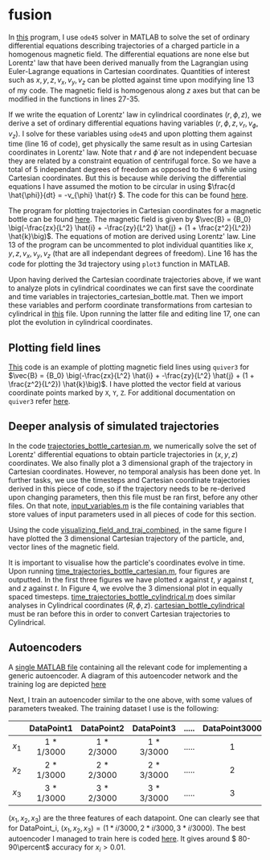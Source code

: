 # fusion

In [this](https://github.com/jaiisrani/fusion/blob/main/trajectories_homogenous_cartesian.m) program, I use ```ode45``` solver in MATLAB to solve the set of ordinary differential equations describing trajectories of a charged particle in a homogenous magnetic field. The differential equations are none else but Lorentz' law that have been derived manually from the Lagrangian using Euler-Lagrange equations in Cartesian coordinates. Quantities of interest such as $x, y, z, v_x, v_y, v_z$ can be plotted against time upon modifying line 13 of my code. The magnetic field is homogenous along $z$ axes but that can be modified in the functions in lines 27-35.

If we write the equation of Lorentz' law in cylindrical coordinates $(r, \phi, z)$, we derive a set of ordinary differential equations having variables $(r, \phi, z, v_r, v_{\phi}, v_z)$. I solve for these variables using ```ode45``` and upon plotting them against time (line 16 of code), get physically the same result as in using Cartesian coordinates in Lorentz' law. Note that $r$ and $\dot{\phi}$ are not independent becuase they are related by a constraint equation of centrifugal force. So we have a total of 5 independant degrees of freedom as opposed to the 6 while using Cartesian coordinates. But this is because while deriving the differential equations I have assumed the motion to be circular in using $\frac{d \hat{\phi}}{dt} = -v_{\phi} \hat{r} $. The code for this can be found [here](https://github.com/jaiisrani/fusion/blob/main/trajectories_homogenous_cylindrical.m).

The program for plotting trajectories in Cartesian coordinates for a magnetic bottle can be found [here](https://github.com/jaiisrani/fusion/blob/main/trajectories_bottle_cartesian.m). The magnetic field is given by $\vec{B} = {B_0} \big(-\frac{zx}{L^2} \hat{i} + -\frac{zy}{L^2} \hat{j} + (1 + \frac{z^2}{L^2}) \hat{k}\big)$. The equations of motion are derived using Lorentz' law. Line 13 of the program can be uncommented to plot individual quantities like $x, y, z, v_x, v_y, v_z$ (that are all independant degrees of freedom). Line 16 has the code for plotting the 3d trajectory using `plot3` function in MATLAB.

Upon having derived the Cartesian coordinate trajectories above, if we want to analyze plots in cylindrical coordinates we can first save the coordinate and time variables in trajectories_cartesian_bottle.mat. Then we import these variables and perform coordinate transformations from cartesian to cylindrical in [this](https://github.com/jaiisrani/fusion/blob/main/cartesian_bottle_cylindrical.m) file. Upon running the latter file and editing line 17, one can plot the evolution in cylindrical coordinates.

## Plotting field lines
[This](https://github.com/jaiisrani/fusion/blob/main/plotting_vector_fields.m) code is an example of plotting magnetic field lines using `quiver3` for $\vec{B} = {B_0} \big(-\frac{zx}{L^2} \hat{i} + -\frac{zy}{L^2} \hat{j} + (1 + \frac{z^2}{L^2}) \hat{k}\big)$. I have plotted the vector field at various coordinate points marked by `X`, `Y`, `Z`. For additional documentation on `quiver3` refer [here](https://ch.mathworks.com/help/matlab/ref/quiver3.html#mw_eaf91c51-2b00-4962-9837-cf547e770890).

## Deeper analysis of simulated trajectories
In the code [trajectories_bottle_cartesian.m](https://github.com/jaiisrani/fusion/blob/main/trajectories_bottle_cartesian.m), we numerically solve the set of Lorentz' differential equations to obtain particle trajectories in $(x, y, z)$ coordinates. We also finally plot a 3 dimensional graph of the trajectory in Cartesian coordinates. However, no temporal analysis has been done yet. In further tasks, we use the timesteps and Cartesian coordinate trajectories derived in this piece of code, so if the trajectory needs to be re-derived upon changing parameters, then this file must be ran first, before any other files. On that note, [input_variables.m](https://github.com/jaiisrani/fusion/blob/main/input_variables.m) is the file containing variables that store values of input parameters used in all pieces of code for this section.

Using the code [visualizing_field_and_traj_combined](https://github.com/jaiisrani/fusion/blob/main/visualizing_field_and_traj_combined.m), in the same figure I have plotted the 3 dimensional Cartesian trajectory of the particle, and, vector lines of the magnetic field.

It is important to visualise how the particle's coordinates evolve in time. Upon running [time_trajectories_bottle_cartesian.m](https://github.com/jaiisrani/fusion/blob/main/time_trajectories_bottle_cartesian.m), four figures are outputted. In the first three figures we have plotted $x$ against $t$, $y$ against $t$, and $z$ against $t$. In Figure 4, we evolve the 3 dimensional plot in equally spaced timesteps. [time_trajectories_bottle_cylindrical.m](https://github.com/jaiisrani/fusion/blob/main/time_trajectories_bottle_cylindrical.m) does similar analyses in Cylindrical coordinates $(R, \phi, z)$. [cartesian_bottle_cylindrical](https://github.com/jaiisrani/fusion/blob/main/cartesian_bottle_cylindrical.m) must be ran before this in order to convert Cartesian trajectories to Cylindrical.

## Autoencoders
A [single MATLAB file](https://github.com/jaiisrani/fusion/blob/main/autoencoders_practice.m) containing all the relevant code for implementing a generic autoencoder. A diagram of this autoencoder network and the training log are depicted [here](https://github.com/jaiisrani/fusion/blob/main/training%20log.png)

Next, I train an autoencoder similar to the one above, with some values of parameters tweaked. The training dataset I use is the following: 

|       | DataPoint1 | DataPoint2 | DataPoint3 | ..... | DataPoint3000 |
| :---: |    :---:   |    :---:   |    :---:   | :---: |    :---:      | 
| $x_1$ | 1 * 1/3000 | 1 * 2/3000 | 1 * 3/3000 | ..... |    1          | 
| $x_2$ | 2 * 1/3000 | 2 * 2/3000 | 2 * 3/3000 | ..... |    2          | 
| $x_3$ | 3 * 1/3000 | 3 * 2/3000 | 3 * 3/3000 | ..... |    3          | 

$(x_1, x_2, x_3)$ are the three features of each datapoint. One can clearly see that for DataPoint_i, $(x_1, x_2, x_3) = (1 * i/3000, 2 * i/3000, 3 * i/3000)$. The best autoencoder I managed to train here is coded [here](). It gives around $ 80-90\percent$ accuracy for $x_i > 0.01$.
